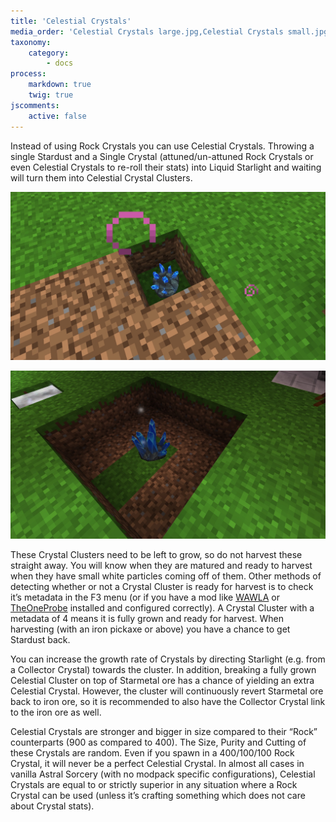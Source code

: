 ```yaml
---
title: 'Celestial Crystals'
media_order: 'Celestial Crystals large.jpg,Celestial Crystals small.jpg'
taxonomy:
    category:
        - docs
process:
    markdown: true
    twig: true
jscomments:
    active: false
---
```


Instead of using Rock Crystals you can use Celestial Crystals. Throwing a single Stardust and a Single Crystal (attuned/un-attuned Rock Crystals or even Celestial Crystals to re-roll their stats) into Liquid Starlight and waiting will turn them into Celestial Crystal Clusters.

![Not ready for harvest](Celestial%20Crystals%20small.jpg)

![Ready for harvest](Celestial%20Crystals%20large.jpg)

These Crystal Clusters need to be left to grow, so do not harvest these straight away. You will know when they are matured and ready to harvest when they have small white particles coming off of them. Other methods of detecting whether or not a Crystal Cluster is ready for harvest is to check it’s metadata in the F3 menu (or if you have a mod like [WAWLA](https://minecraft.curseforge.com/projects/wawla-what-are-we-looking-at) or [TheOneProbe](https://minecraft.curseforge.com/projects/the-one-probe) installed and configured correctly). A Crystal Cluster with a metadata of 4 means it is fully grown and ready for harvest. When harvesting (with an iron pickaxe or above) you have a chance to get Stardust back.

You can increase the growth rate of Crystals by directing Starlight (e.g. from a Collector Crystal) towards the cluster. In addition, breaking a fully grown Celestial Cluster on top of Starmetal ore has a chance of yielding an extra Celestial Crystal. However, the cluster will continuously revert Starmetal ore back to iron ore, so it is recommended to also have the Collector Crystal link to the iron ore as well.

Celestial Crystals are stronger and bigger in size compared to their “Rock” counterparts (900 as compared to 400). The Size, Purity and Cutting of these Crystals are random. Even if you spawn in a 400/100/100 Rock Crystal, it will never be a perfect Celestial Crystal. In almost all cases in vanilla Astral Sorcery (with no modpack specific configurations), Celestial Crystals are equal to or strictly superior in any situation where a Rock Crystal can be used (unless it’s crafting something which does not care about Crystal stats).
